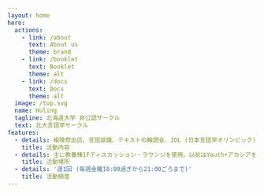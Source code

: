 ```yaml
---
layout: home
hero:
  actions:
    - link: /about
      text: About us
      theme: brand
    - link: /booklet
      text: Booklet
      theme: alt
    - link: /docs
      text: Docs
      theme: alt
  image: /top.svg
  name: Huling
  tagline: 北海道大学 非公認サークル
  text: 北大言語学サークル
features:
  - details: 楡陵祭出店、言語談議、テキストの輪読会、JOL (日本言語学オリンピック) の過去問演習、語会(アイヌ語等)など
    title: 活動内容
  - details: 主に教養棟1Fディスカッション・ラウンジを使用。以前はYouth+アカシアを利用していた。特別な用事がある場合はいまもたまに使う
    title: 活動場所
  - details: '週1回 (毎週金曜18:00過ぎから21:00ごろまで)'
    title: 活動頻度
---
```


